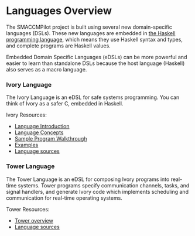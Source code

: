 # Languages Overview

The SMACCMPilot project is built using several new domain-specific languages
(DSLs). These new languages are embedded in [the Haskell programming
language][haskell], which means they use Haskell syntax and types, and complete
programs are Haskell values.

[haskell]: http://haskell.org

Embedded Domain Specific Languages (eDSLs) can be more powerful and easier to
learn than standalone DSLs because the host language (Haskell) also serves as a
macro language.

### Ivory Language

The Ivory Language is an eDSL for safe systems programming. You can think of
Ivory as a safer C, embedded in Haskell.

Ivory Resources:

* [Language Introduction](ivory-introduction.html)
* [Language Concepts](ivory-concepts.html)
* [Sample Program Walkthrough](ivory-fib.html)
* [Examples][ivory-examples]
* [Language sources][ivory-github]

[ivory-examples]: http://github.com/GaloisInc/ivory/tree/master/ivory-examples/examples
[ivory-github]: http://github.com/GaloisInc/ivory

### Tower Language

The Tower Language is an eDSL for composing Ivory programs into real-time
systems.  Tower programs specify communication channels, tasks, and signal
handlers, and generate Ivory code which implements scheduling and communication
for real-time operating systems.

Tower Resources:

* [Tower overview](tower-overview.html)
* [Language sources][tower-github]

[tower-github]: http://github.com/GaloisInc/tower

